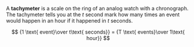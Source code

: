 A **tachymeter** is a scale on the ring of an analog watch with a chronograph. The tachymeter tells you at the $t$ second mark how many times an event would happen in an hour if it happened in $t$ seconds.

$$
{1 \text{ event}\over t\text{ seconds}} = {T \text{ events}\over 1\text{ hour}}
$$